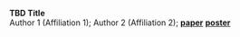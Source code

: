 **TBD Title**  
Author 1 (Affiliation 1); Author 2 (Affiliation 2); 
**[paper](hhttps://domaingen.github.io/camera_ready/01.pdf)**       **[poster](https://domaingen.github.io/posters/01.png)**  
